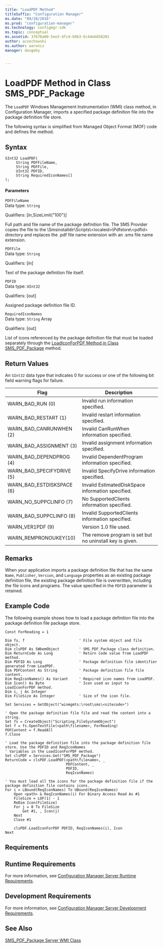 ```yaml
---
title: "LoadPDF Method"
titleSuffix: "Configuration Manager"
ms.date: "09/20/2016"
ms.prod: "configuration-manager"
ms.technology: configmgr-sdk
ms.topic: conceptual
ms.assetid: 37670a60-5ee3-4fc4-b9b3-6c44e6858201
author: aczechowski
ms.author: aaroncz
manager: dougeby


---
```

# LoadPDF Method in Class SMS_PDF_Package
The `LoadPDF` Windows Management Instrumentation (WMI) class method, in Configuration Manager, imports a specified package definition file into the package definition file store.  

 The following syntax is simplified from Managed Object Format (MOF) code and defines the method.  

## Syntax  

```  
SInt32 LoadPDF(  
     String PDFFileName,  
     String PDFFile,  
     UInt32 PDFID,  
     String RequiredIconNames[]  
);  
```  

#### Parameters  
 `PDFFileName`  
 Data type: `String`  

 Qualifiers: [in,SizeLimit("100")]  

 Full path and file name of the package definition file. The SMS Provider copies the file to the \Smsinstalldir\Scripts\\<localeid\>\Pdfstore\\<pdfid\> directory and replaces the .pdf file name extension with an .sms file name extension.  

 `PDFFile`  
 Data type: `String`  

 Qualifiers: [in]  

 Text of the package definition file itself.  

 `PDFID`  
 Data type: `UInt32`  

 Qualifiers: [out]  

 Assigned package definition file ID.  

 `RequiredIconNames`  
 Data type: `String` Array  

 Qualifiers: [out]  

 List of icons referenced by the package definition file that must be loaded separately through the [LoadIconForPDF Method in Class SMS_PDF_Package](../../../../../develop/reference/core/servers/configure/loadiconforpdf-method-in-class-sms_pdf_package.md) method.  

## Return Values  
 An `SInt32` data type that indicates 0 for success or one of the following bit field warning flags for failure.  

|Flag|Description|  
|----------|-----------------|  
|WARN_BAD_RUN (0)|Invalid run information specified.|  
|WARN_BAD_RESTART (1)|Invalid restart information specified.|  
|WARN_BAD_CANRUNWHEN (2)|Invalid CanRunWhen information specified.|  
|WARN_BAD_ASSIGNMENT (3)|Invalid assignment information specified.|  
|WARN_BAD_DEPENDPROG (4)|Invalid DependentProgram information specified.|  
|WARN_BAD_SPECIFYDRIVE (5)|Invalid SpecifyDrive information specified.|  
|WARN_BAD_ESTDISKSPACE (6)|Invalid EstimatedDiskSpace information specified.|  
|WARN_NO_SUPPCLINFO (7)|No SupportedClients information specified.|  
|WARN_BAD_SUPPCLINFO (8)|Invalid SupportedClients information specified.|  
|WARN_VER1PDF (9)|Version 1.0 file used.|  
|WARN_REMPRONOUKEY(10)|The remove program is set but no uninstall key is given.|  

## Remarks  
 When your application imports a package definition file that has the same `Name`, `Publisher`, `Version`, and `Language` properties as an existing package definition file, the existing package definition file is overwritten, including the file icons and programs. The value specified in the `PDFID` parameter is retained.  

## Example Code  
 The following example shows how to load a package definition file into the package definition file package store.  

```  
Const ForReading = 1  

Dim fs, f                         ' File system object and file object.  
Dim clsPDF As SWbemObject         ' SMS_PDF_Package class definition.  
Dim ReturnCode As Long            ' Return code value from LoadPDF method.  
Dim PDFID As Long                 ' Package definition file identifier generated from LoadPDF.  
Dim PDFContent As String          ' Package definition file file content.  
Dim ReqIconNames() As Variant     ' Required icon names from LoadPDF.  
Dim Icon() As Byte                ' Icon used as input to LoadIconForPDF method.  
Dim i, j As Integer  
Dim FileSize As Integer           ' Size of the icon file.  

Set Services = GetObject("winmgmts:\root\sms\<sitecode>")  

' Open the package definition file file and read the content into a string.  
Set fs = CreateObject("Scripting.FileSystemObject")  
Set f = fs.OpenTextFile(<path\filename>, ForReading)  
PDFContent = f.ReadAll  
f.Close  

' Load the package definition file into the package definition file store. Use the PDFID and ReqIconNames   
' Variables in the LoadIconForPDF method.  
Set clsPDF = Services.Get("SMS_PDF_Package")  
ReturnCode = clsPDF.LoadPDF(<path\filename>, _  
                            PDFContent, _  
                            PDFID, _  
                            ReqIconNames)  

' You must load all the icons for the package definition file if the package definition file contains icons.  
For i = LBound(ReqIconNames) To UBound(ReqIconNames)  
    Open <path> & ReqIconNames(i) For Binary Access Read As #1  
    FileSize = LOF(1) - 1  
    ReDim Icon(FileSize)  
    For j = 0 To FileSize  
        Get #1, , Icon(j)  
    Next  
    Close #1  

    clsPDF.LoadIconForPDF PDFID, ReqIconNames(i), Icon  
Next  
```  

## Requirements  

## Runtime Requirements  
 For more information, see [Configuration Manager Server Runtime Requirements](../../../../../develop/core/reqs/server-runtime-requirements.md).  

## Development Requirements  
 For more information, see [Configuration Manager Server Development Requirements](../../../../../develop/core/reqs/server-development-requirements.md).  

## See Also  
 [SMS_PDF_Package Server WMI Class](../../../../../develop/reference/core/servers/configure/sms_pdf_package-server-wmi-class.md)
